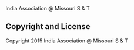 India Association @ Missouri S & T

## Copyright and License

Copyright 2015 India Association @ Missouri S & T
